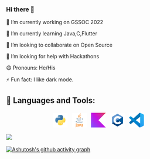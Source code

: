 ### Hi there 👋


🔭 I’m currently working on GSSOC 2022
 
🌱 I’m currently learning Java,C,Flutter
 
👯 I’m looking to collaborate on Open Source
 
🤔 I’m looking for help with Hackathons
 
😄 Pronouns: He/His
 
⚡ Fun fact: I like dark mode.


## 🧰 Languages and Tools:
<p align="center">
<img src="https://raw.githubusercontent.com/github/explore/80688e429a7d4ef2fca1e82350fe8e3517d3494d/topics/python/python.png" alt="Python" height="40" style="vertical-align:top; margin:4px">
 <img src="https://raw.githubusercontent.com/github/explore/80688e429a7d4ef2fca1e82350fe8e3517d3494d/topics/java/java.png" alt="java" height="40" style="vertical-align:top; margin:4px">
<img src="https://raw.githubusercontent.com/github/explore/80688e429a7d4ef2fca1e82350fe8e3517d3494d/topics/kotlin/kotlin.png" alt="kotlin" height="40" style="vertical-align:top; margin:4px">
 <img src="https://raw.githubusercontent.com/github/explore/80688e429a7d4ef2fca1e82350fe8e3517d3494d/topics/c/c.png" alt="c++" height="40" style="vertical-align:top; margin:4px">
 
<img src="https://raw.githubusercontent.com/github/explore/80688e429a7d4ef2fca1e82350fe8e3517d3494d/topics/visual-studio-code/visual-studio-code.png" alt="VS Code" height="40" style="vertical-align:top; margin:4px">
</p>



<img src="https://github-readme-stats.vercel.app/api?username=Tridib11&&show_icons=true&title_color=ffffff&icon_color=bb2acf&text_color=daf7dc&bg_color=151515">

[![Ashutosh's github activity graph](https://github-readme-activity-graph.cyclic.app/graph?username=Tridib11&theme=dracula)](https://github.com/ashutosh00710/github-readme-activity-graph)
